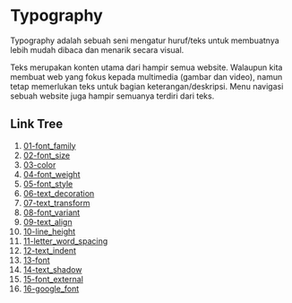 # Typography

Typography adalah sebuah seni mengatur huruf/teks untuk membuatnya lebih mudah dibaca dan menarik secara visual. 

Teks merupakan konten utama dari hampir semua website. Walaupun kita membuat web yang fokus kepada multimedia (gambar dan video), namun tetap memerlukan teks untuk bagian
keterangan/deskripsi. Menu navigasi sebuah website juga hampir semuanya terdiri dari teks.

## Link Tree

1. [01-font_family](https://github.com/naidra68/belajar-css/tree/main/02-css/03-typography/01-font_family)
2. [02-font_size](https://github.com/naidra68/belajar-css/tree/main/02-css/03-typography/02-font_size)
3. [03-color](https://github.com/naidra68/belajar-css/tree/main/02-css/03-typography/03-color)
4. [04-font_weight](https://github.com/naidra68/belajar-css/tree/main/02-css/03-typography/04-font_weight)
5. [05-font_style](https://github.com/naidra68/belajar-css/tree/main/02-css/03-typography/05-font_style)
6. [06-text_decoration](https://github.com/naidra68/belajar-css/tree/main/02-css/03-typography/06-text-decoration)
7. [07-text_transform](https://github.com/naidra68/belajar-css/tree/main/02-css/03-typography/07-text-transform)
8. [08-font_variant](https://github.com/naidra68/belajar-css/tree/main/02-css/03-typography/08-font_variant)
9. [09-text_align](https://github.com/naidra68/belajar-css/tree/main/02-css/03-typography/09-text_align)
10. [10-line_height](https://github.com/naidra68/belajar-css/tree/main/02-css/03-typography/10-line_height)
11. [11-letter_word_spacing](https://github.com/naidra68/belajar-css/tree/main/02-css/03-typography/11-letter_word_spacing)
12. [12-text_indent](https://github.com/naidra68/belajar-css/tree/main/02-css/03-typography/12-text_indent)
13. [13-font](https://github.com/naidra68/belajar-css/tree/main/02-css/03-typography/13-font)
14. [14-text_shadow](https://github.com/naidra68/belajar-css/tree/main/02-css/03-typography/14-text_shadow)
15. [15-font_external](https://github.com/naidra68/belajar-css/tree/main/02-css/03-typography/15-font_external)
16. [16-google_font](https://github.com/naidra68/belajar-css/tree/main/02-css/03-typography/16-google_font)
